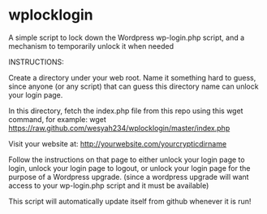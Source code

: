 wplocklogin
===========

A simple script to lock down the Wordpress wp-login.php script, and a mechanism to temporarily unlock it when needed

INSTRUCTIONS:

Create a directory under your web root.  Name it something hard to guess, since anyone (or any script) that can guess this directory name can unlock your login page.

In this directory, fetch the index.php file from this repo using this wget command, for example:
 wget https://raw.github.com/wesyah234/wplocklogin/master/index.php

Visit your website at: http://yourwebsite.com/yourcrypticdirname

Follow the instructions on that page to either unlock your login page to login, unlock your login page to logout, or unlock your login page for the purpose of a Wordpress upgrade.  (since a wordpress upgrade will want access to your wp-login.php script and it must be available)

This script will automatically update itself from github whenever it is run!
